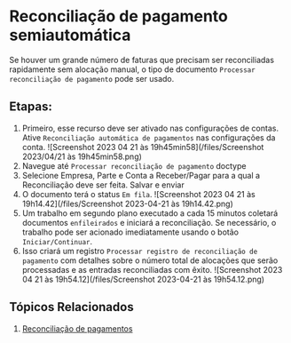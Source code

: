 # Reconciliação de pagamento semiautomática



Se houver um grande número de faturas que precisam ser reconciliadas rapidamente sem alocação manual, o tipo de documento `Processar reconciliação de pagamento` pode ser usado.


## Etapas:


1. Primeiro, esse recurso deve ser ativado nas configurações de contas. Ative `Reconciliação automática de pagamentos` nas configurações da conta. ![Screenshot 2023 04 21 às 19h45min58](/files/Screenshot 2023/04/21 às 19h45min58.png)
2. Navegue até `Processar reconciliação de pagamento` doctype
3. Selecione Empresa, Parte e Conta a Receber/Pagar para a qual a Reconciliação deve ser feita. Salvar e enviar
4. O documento terá o status `Em fila`. ![Screenshot 2023 04 21 às 19h14.42](/files/Screenshot 2023-04-21 às 19h14.42.png)
5. Um trabalho em segundo plano executado a cada 15 minutos coletará documentos `enfileirados` e iniciará a reconciliação. Se necessário, o trabalho pode ser acionado imediatamente usando o botão `Iniciar/Continuar`.
6. Isso criará um registro `Processar registro de reconciliação de pagamento` com detalhes sobre o número total de alocações que serão processadas e as entradas reconciliadas com êxito. ![Screenshot 2023 04 21 às 19h54.12](/files/Screenshot 2023-04-21 às 19h54.12.png)


## Tópicos Relacionados


1. [Reconciliação de pagamentos](/docs/pt/accounts/payment-reconciliation)



